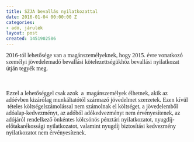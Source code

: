 ```yaml
---
title: SZJA bevallás nyilatkozattal
date: 2016-01-04 00:00:00 Z
categories:
- adó, járulék
layout: post
created: 1451902586
---
```


<p class="MsoNormal" style="margin: 0cm 0cm 0.0001pt; font-size: 11pt; font-family: Calibri, sans-serif; color: #222222;"><span style="font-family: 'Times New Roman', serif; font-size: 12pt;">2016-tól lehetősége van a magánszemélyeknek, hogy 2015. évre vonatkozó személyi jövedelemadó bevallási kötelezettségükhöz bevallási nyilatkozat útján tegyék meg. &nbsp;</span></p><p style="margin-right: 0cm; margin-left: 0cm; font-size: 12pt; font-family: 'Times New Roman', serif; color: #222222;">&nbsp;</p><p style="margin-right: 0cm; margin-left: 0cm; font-size: 12pt; font-family: 'Times New Roman', serif; color: #222222;">Ezzel a lehetőséggel csak azok &nbsp;a &nbsp;magánszemélyek élhetnek, akik az adóévben kizárólag munkáltatótól származó jövedelmet szerzetek. Ezen kívül &nbsp;tételes költségelszámolással nem számolnak el költséget, a jövedelemből adóalap-kedvezményt, az adóból adókedvezményt nem érvényesítenek, az adójáról rendelkező önkéntes kölcsönös pénztári nyilatkozatot, nyugdíj-előtakarékossági nyilatkozatot, valamint nyugdíj biztosítási kedvezmény nyilatkozatot nem érvényesítenek.<span style="text-decoration: underline;"></span></p><p style="margin-right: 0cm; margin-left: 0cm; font-size: 12pt; font-family: 'Times New Roman', serif; color: #222222;"><span style="text-decoration: underline;"></span>&nbsp;</p>
